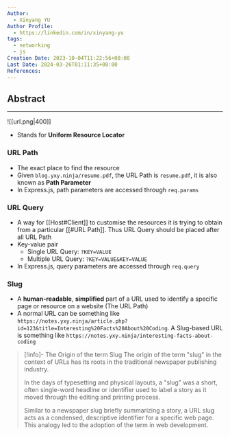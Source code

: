 ```yaml
---
Author:
  - Xinyang YU
Author Profile:
  - https://linkedin.com/in/xinyang-yu
tags:
  - networking
  - js
Creation Date: 2023-10-04T11:22:56+08:00
Last Date: 2024-03-26T01:11:35+08:00
References: 
---
```

## Abstract
---
![[url.png|400]]

- Stands for **Uniform Resource Locator**

### URL Path
- The exact place to find the resource 
- Given `blog.yxy.ninja/resume.pdf`, the URL Path is `resume.pdf`, it is also known as **Path Parameter**
- In Express.js, path parameters are accessed through `req.params`

### URL Query
- A way for [[Host#Client]] to customise the resources it is trying to obtain from a particular [[#URL Path]]. Thus URL Query should be placed after all URL Path
- Key-value pair
	- Single URL Query:  `?KEY=VALUE`
	- Multiple URL Query: `?KEY=VALUE&KEY=VALUE`
- In Express.js, query parameters are accessed through `req.query`

### Slug
- A **human-readable**, **simplified** part of a URL used to identify a specific page or resource on a website (The URL Path)
- A normal URL can be something like `https://notes.yxy.ninja/article.php?id=123&title=Interesting%20Facts%20About%20Coding`. A Slug-based URL is something like `https://notes.yxy.ninja/interesting-facts-about-coding`

>[!info]- The Origin of the term Slug
> The origin of the term "slug" in the context of URLs has its roots in the traditional newspaper publishing industry.
> 
> In the days of typesetting and physical layouts, a "slug" was a short, often single-word headline or identifier used to label a story as it moved through the editing and printing process.
> 
> Similar to a newspaper slug briefly summarizing a story, a URL slug acts as a condensed, descriptive identifier for a specific web page. This analogy led to the adoption of the term in web development.
